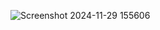 
![Screenshot 2024-11-29 155606](https://github.com/user-attachments/assets/6c503e02-5d32-42e7-8e9d-d42593ccf2cc)

